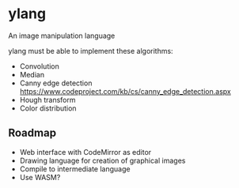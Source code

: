 # ylang
An image manipulation language

ylang must be able to implement these algorithms:
* Convolution
* Median
* Canny edge detection
  https://www.codeproject.com/kb/cs/canny_edge_detection.aspx
* Hough transform
* Color distribution

## Roadmap
* Web interface with CodeMirror as editor
* Drawing language for creation of graphical images
* Compile to intermediate language
* Use WASM?
